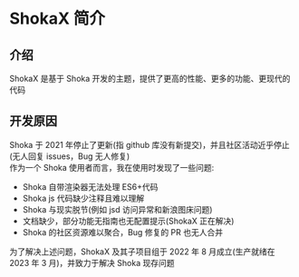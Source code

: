 # ShokaX 简介

## 介绍

ShokaX 是基于 Shoka 开发的主题，提供了更高的性能、更多的功能、更现代的代码

## 开发原因

Shoka 于 2021 年停止了更新(指 github 库没有新提交)，并且社区活动近乎停止(无人回复 issues，Bug 无人修复) \
作为一个 Shoka 使用者而言，我在使用时发现了一些问题:

- Shoka 自带渲染器无法处理 ES6+代码
- Shoka js 代码缺少注释且难以理解
- Shoka 与现实脱节(例如 jsd 访问异常和新浪图床问题)
- 文档缺少，部分功能无指南也无配置提示(ShokaX 正在解决)
- Shoka 的社区资源难以聚合，Bug 修复的 PR 也无人合并

为了解决上述问题，ShokaX 及其子项目组于 2022 年 8 月成立(生产就绪在 2023 年 3 月)，并致力于解决 Shoka 现存问题
